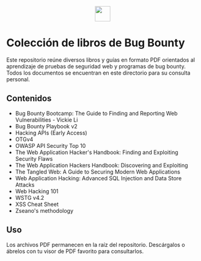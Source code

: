 <p align="center">
  <img height="40" src="https://github.com/akr3ch/akr3ch/raw/main/icons/hacktheworld.gif?raw=true"/>
</p>

# Colección de libros de Bug Bounty

Este repositorio reúne diversos libros y guías en formato PDF orientados al aprendizaje de pruebas de seguridad web y programas de bug bounty. Todos los documentos se encuentran en este directorio para su consulta personal.

## Contenidos

- Bug Bounty Bootcamp: The Guide to Finding and Reporting Web Vulnerabilities - Vickie Li
- Bug Bounty Playbook v2
- Hacking APIs (Early Access)
- OTGv4
- OWASP API Security Top 10
- The Web Application Hacker's Handbook: Finding and Exploiting Security Flaws
- The Web Application Hackers Handbook: Discovering and Exploiting
- The Tangled Web: A Guide to Securing Modern Web Applications
- Web Application Hacking: Advanced SQL Injection and Data Store Attacks
- Web Hacking 101
- WSTG v4.2
- XSS Cheat Sheet
- Zseano's methodology

## Uso

Los archivos PDF permanecen en la raíz del repositorio. Descárgalos o ábrelos con tu visor de PDF favorito para consultarlos.
